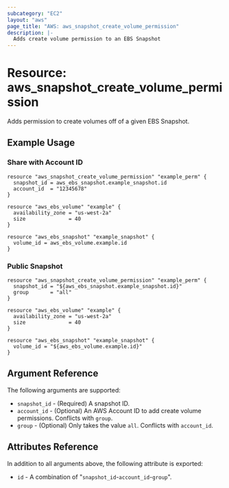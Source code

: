 ```yaml
---
subcategory: "EC2"
layout: "aws"
page_title: "AWS: aws_snapshot_create_volume_permission"
description: |-
  Adds create volume permission to an EBS Snapshot
---
```


# Resource: aws_snapshot_create_volume_permission

Adds permission to create volumes off of a given EBS Snapshot.

## Example Usage

### Share with Account ID

```hcl
resource "aws_snapshot_create_volume_permission" "example_perm" {
  snapshot_id = aws_ebs_snapshot.example_snapshot.id
  account_id  = "12345678"
}

resource "aws_ebs_volume" "example" {
  availability_zone = "us-west-2a"
  size              = 40
}

resource "aws_ebs_snapshot" "example_snapshot" {
  volume_id = aws_ebs_volume.example.id
}
```

### Public Snapshot

```hcl
resource "aws_snapshot_create_volume_permission" "example_perm" {
  snapshot_id = "${aws_ebs_snapshot.example_snapshot.id}"
  group       = "all"
}

resource "aws_ebs_volume" "example" {
  availability_zone = "us-west-2a"
  size              = 40
}

resource "aws_ebs_snapshot" "example_snapshot" {
  volume_id = "${aws_ebs_volume.example.id}"
}
```

## Argument Reference

The following arguments are supported:


  * `snapshot_id` - (Required) A snapshot ID.
  * `account_id` - (Optional) An AWS Account ID to add create volume permissions. Conflicts with `group`.
  * `group` - (Optional) Only takes the value `all`. Conflicts with `account_id`.

## Attributes Reference

In addition to all arguments above, the following attribute is exported:


  * `id` - A combination of "`snapshot_id`-`account_id`-`group`".
